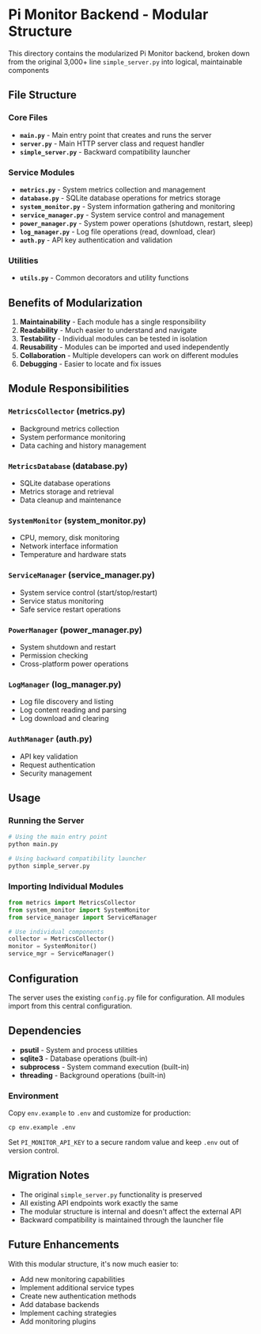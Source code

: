 # Pi Monitor Backend - Modular Structure

This directory contains the modularized Pi Monitor backend, broken down from the original 3,000+ line `simple_server.py` into logical, maintainable components

## File Structure

### Core Files
- **`main.py`** - Main entry point that creates and runs the server
- **`server.py`** - Main HTTP server class and request handler
- **`simple_server.py`** - Backward compatibility launcher

### Service Modules
- **`metrics.py`** - System metrics collection and management
- **`database.py`** - SQLite database operations for metrics storage
- **`system_monitor.py`** - System information gathering and monitoring
- **`service_manager.py`** - System service control and management
- **`power_manager.py`** - System power operations (shutdown, restart, sleep)
- **`log_manager.py`** - Log file operations (read, download, clear)
- **`auth.py`** - API key authentication and validation

### Utilities
- **`utils.py`** - Common decorators and utility functions

## Benefits of Modularization

1. **Maintainability** - Each module has a single responsibility
2. **Readability** - Much easier to understand and navigate
3. **Testability** - Individual modules can be tested in isolation
4. **Reusability** - Modules can be imported and used independently
5. **Collaboration** - Multiple developers can work on different modules
6. **Debugging** - Easier to locate and fix issues

## Module Responsibilities

### `MetricsCollector` (metrics.py)
- Background metrics collection
- System performance monitoring
- Data caching and history management

### `MetricsDatabase` (database.py)
- SQLite database operations
- Metrics storage and retrieval
- Data cleanup and maintenance

### `SystemMonitor` (system_monitor.py)
- CPU, memory, disk monitoring
- Network interface information
- Temperature and hardware stats

### `ServiceManager` (service_manager.py)
- System service control (start/stop/restart)
- Service status monitoring
- Safe service restart operations

### `PowerManager` (power_manager.py)
- System shutdown and restart
- Permission checking
- Cross-platform power operations

### `LogManager` (log_manager.py)
- Log file discovery and listing
- Log content reading and parsing
- Log download and clearing

### `AuthManager` (auth.py)
- API key validation
- Request authentication
- Security management

## Usage

### Running the Server
```bash
# Using the main entry point
python main.py

# Using backward compatibility launcher
python simple_server.py
```

### Importing Individual Modules
```python
from metrics import MetricsCollector
from system_monitor import SystemMonitor
from service_manager import ServiceManager

# Use individual components
collector = MetricsCollector()
monitor = SystemMonitor()
service_mgr = ServiceManager()
```

## Configuration

The server uses the existing `config.py` file for configuration. All modules import from this central configuration.

## Dependencies

- **psutil** - System and process utilities
- **sqlite3** - Database operations (built-in)
- **subprocess** - System command execution (built-in)
- **threading** - Background operations (built-in)

### Environment

Copy `env.example` to `.env` and customize for production:

```
cp env.example .env
```

Set `PI_MONITOR_API_KEY` to a secure random value and keep `.env` out of version control.

## Migration Notes

- The original `simple_server.py` functionality is preserved
- All existing API endpoints work exactly the same
- The modular structure is internal and doesn't affect the external API
- Backward compatibility is maintained through the launcher file

## Future Enhancements

With this modular structure, it's now much easier to:
- Add new monitoring capabilities
- Implement additional service types
- Create new authentication methods
- Add database backends
- Implement caching strategies
- Add monitoring plugins
